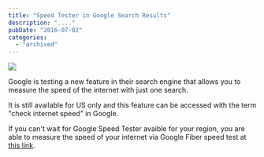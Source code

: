 ```yaml
---
title: "Speed Tester in Google Search Results"
description: "...."
pubDate: "2016-07-02"
categories: 
  - "archived"
---
```


[![](/images/Provo+Speedtest.PNG)](https://2.bp.blogspot.com/-8jucNQyz8UU/V3e-OHmxDZI/AAAAAAAADBo/6KkxVBqL9982-e8byDT9wSOAcglOdgjJACLcB/s1600/Provo+Speedtest.PNG)

  

Google is testing a new feature in their search engine that allows you to measure the speed of the internet with just one search.

  

It is still available for US only and this feature can be accessed with the term "check internet speed" in Google.

  

If you can't wait for Google Speed Tester avaible for your region, you are able to measure the speed of your internet via Google Fiber speed test at [this link](http://speedtest.googlefiber.net/).
